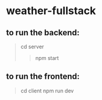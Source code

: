 # weather-fullstack
## to run the backend:
>cd server
>>npm start

## to run the frontend:
>cd client
>npm run dev
